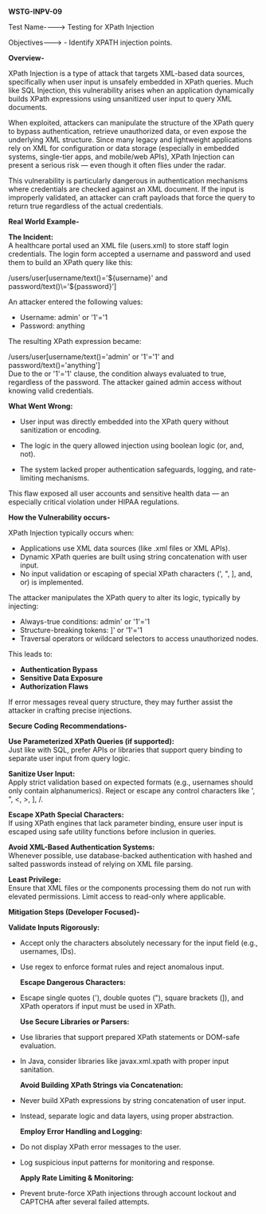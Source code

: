 **WSTG-INPV-09**

Test Name----\> Testing for XPath Injection

Objectives---\> \- Identify XPATH injection points.

**Overview-**

XPath Injection is a type of attack that targets XML-based data sources, specifically when user input is unsafely embedded in XPath queries. Much like SQL Injection, this vulnerability arises when an application dynamically builds XPath expressions using unsanitized user input to query XML documents.

When exploited, attackers can manipulate the structure of the XPath query to bypass authentication, retrieve unauthorized data, or even expose the underlying XML structure. Since many legacy and lightweight applications rely on XML for configuration or data storage (especially in embedded systems, single-tier apps, and mobile/web APIs), XPath Injection can present a serious risk — even though it often flies under the radar.

This vulnerability is particularly dangerous in authentication mechanisms where credentials are checked against an XML document. If the input is improperly validated, an attacker can craft payloads that force the query to return true regardless of the actual credentials.

**Real World Example-**

**The Incident:**  
A healthcare portal used an XML file (users.xml) to store staff login credentials. The login form accepted a username and password and used them to build an XPath query like this:

/users/user\[username/text()\='${username}' and password/text()\='${password}'\]

An attacker entered the following values:

* Username: admin' or '1'='1  
* Password: anything

The resulting XPath expression became:

/users/user\[username/text()\='admin' or '1'\='1' and password/text()\='anything'\]  
Due to the or '1'='1' clause, the condition always evaluated to true, regardless of the password. The attacker gained admin access without knowing valid credentials.

**What Went Wrong:**

* User input was directly embedded into the XPath query without sanitization or encoding.

* The logic in the query allowed injection using boolean logic (or, and, not).

* The system lacked proper authentication safeguards, logging, and rate-limiting mechanisms.

This flaw exposed all user accounts and sensitive health data — an especially critical violation under HIPAA regulations.

**How the Vulnerability occurs-**

XPath Injection typically occurs when:

* Applications use XML data sources (like .xml files or XML APIs).  
* Dynamic XPath queries are built using string concatenation with user input.  
* No input validation or escaping of special XPath characters (', ", \], and, or) is implemented.

The attacker manipulates the XPath query to alter its logic, typically by injecting:

* Always-true conditions: admin' or '1'='1  
* Structure-breaking tokens: \]' or '1'='1  
* Traversal operators or wildcard selectors to access unauthorized nodes.

This leads to:

* **Authentication Bypass**  
* **Sensitive Data Exposure**  
* **Authorization Flaws**

If error messages reveal query structure, they may further assist the attacker in crafting precise injections.

**Secure Coding Recommendations-**

  **Use Parameterized XPath Queries (if supported):**  
Just like with SQL, prefer APIs or libraries that support query binding to separate user input from query logic.

  **Sanitize User Input:**  
Apply strict validation based on expected formats (e.g., usernames should only contain alphanumerics). Reject or escape any control characters like ', ", \<, \>, \], /.

  **Escape XPath Special Characters:**  
If using XPath engines that lack parameter binding, ensure user input is escaped using safe utility functions before inclusion in queries.

  **Avoid XML-Based Authentication Systems:**  
Whenever possible, use database-backed authentication with hashed and salted passwords instead of relying on XML file parsing.

  **Least Privilege:**  
Ensure that XML files or the components processing them do not run with elevated permissions. Limit access to read-only where applicable.

**Mitigation Steps (Developer Focused)-**

  **Validate Inputs Rigorously:**

* Accept only the characters absolutely necessary for the input field (e.g., usernames, IDs).  
* Use regex to enforce format rules and reject anomalous input.

  **Escape Dangerous Characters:**

* Escape single quotes ('), double quotes ("), square brackets (\]), and XPath operators if input must be used in XPath.

  **Use Secure Libraries or Parsers:**

* Use libraries that support prepared XPath statements or DOM-safe evaluation.  
* In Java, consider libraries like javax.xml.xpath with proper input sanitation.

  **Avoid Building XPath Strings via Concatenation:**

* Never build XPath expressions by string concatenation of user input.  
* Instead, separate logic and data layers, using proper abstraction.

  **Employ Error Handling and Logging:**

* Do not display XPath error messages to the user.  
* Log suspicious input patterns for monitoring and response.

  **Apply Rate Limiting & Monitoring:**

* Prevent brute-force XPath injections through account lockout and CAPTCHA after several failed attempts.

